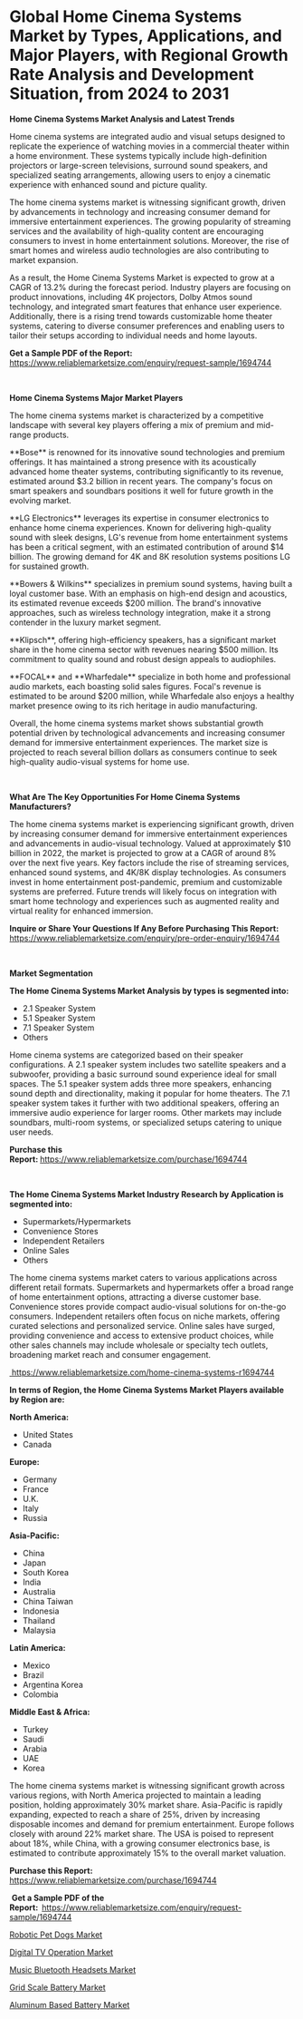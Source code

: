<p><h1>Global Home Cinema Systems Market by Types, Applications, and Major Players, with Regional Growth Rate Analysis and Development Situation, from 2024 to 2031</h1></p><p><strong>Home Cinema Systems Market Analysis and Latest Trends</strong></p>
<p><p>Home cinema systems are integrated audio and visual setups designed to replicate the experience of watching movies in a commercial theater within a home environment. These systems typically include high-definition projectors or large-screen televisions, surround sound speakers, and specialized seating arrangements, allowing users to enjoy a cinematic experience with enhanced sound and picture quality.</p><p>The home cinema systems market is witnessing significant growth, driven by advancements in technology and increasing consumer demand for immersive entertainment experiences. The growing popularity of streaming services and the availability of high-quality content are encouraging consumers to invest in home entertainment solutions. Moreover, the rise of smart homes and wireless audio technologies are also contributing to market expansion.</p><p>As a result, the Home Cinema Systems Market is expected to grow at a CAGR of 13.2% during the forecast period. Industry players are focusing on product innovations, including 4K projectors, Dolby Atmos sound technology, and integrated smart features that enhance user experience. Additionally, there is a rising trend towards customizable home theater systems, catering to diverse consumer preferences and enabling users to tailor their setups according to individual needs and home layouts.</p></p>
<p><strong>Get a Sample PDF of the Report:&nbsp;</strong> <a href="https://www.reliablemarketsize.com/enquiry/request-sample/1694744?utm_campaign=1169&utm_medium=2&utm_source=Github&utm_content=ia&utm_term=06102024&utm_id=home-cinema-systems">https://www.reliablemarketsize.com/enquiry/request-sample/1694744</a></p>
<p>&nbsp;</p>
<p><strong>Home Cinema Systems Major Market Players</strong></p>
<p><p>The home cinema systems market is characterized by a competitive landscape with several key players offering a mix of premium and mid-range products. </p><p>**Bose** is renowned for its innovative sound technologies and premium offerings. It has maintained a strong presence with its acoustically advanced home theater systems, contributing significantly to its revenue, estimated around $3.2 billion in recent years. The company's focus on smart speakers and soundbars positions it well for future growth in the evolving market.</p><p>**LG Electronics** leverages its expertise in consumer electronics to enhance home cinema experiences. Known for delivering high-quality sound with sleek designs, LG's revenue from home entertainment systems has been a critical segment, with an estimated contribution of around $14 billion. The growing demand for 4K and 8K resolution systems positions LG for sustained growth.</p><p>**Bowers & Wilkins** specializes in premium sound systems, having built a loyal customer base. With an emphasis on high-end design and acoustics, its estimated revenue exceeds $200 million. The brand's innovative approaches, such as wireless technology integration, make it a strong contender in the luxury market segment.</p><p>**Klipsch**, offering high-efficiency speakers, has a significant market share in the home cinema sector with revenues nearing $500 million. Its commitment to quality sound and robust design appeals to audiophiles.</p><p>**FOCAL** and **Wharfedale** specialize in both home and professional audio markets, each boasting solid sales figures. Focal's revenue is estimated to be around $200 million, while Wharfedale also enjoys a healthy market presence owing to its rich heritage in audio manufacturing.</p><p>Overall, the home cinema systems market shows substantial growth potential driven by technological advancements and increasing consumer demand for immersive entertainment experiences. The market size is projected to reach several billion dollars as consumers continue to seek high-quality audio-visual systems for home use.</p></p>
<p>&nbsp;</p>
<p><strong>What Are The Key Opportunities For Home Cinema Systems Manufacturers?</strong></p>
<p><p>The home cinema systems market is experiencing significant growth, driven by increasing consumer demand for immersive entertainment experiences and advancements in audio-visual technology. Valued at approximately $10 billion in 2022, the market is projected to grow at a CAGR of around 8% over the next five years. Key factors include the rise of streaming services, enhanced sound systems, and 4K/8K display technologies. As consumers invest in home entertainment post-pandemic, premium and customizable systems are preferred. Future trends will likely focus on integration with smart home technology and experiences such as augmented reality and virtual reality for enhanced immersion.</p></p>
<p><strong>Inquire or Share Your Questions If Any Before Purchasing This Report:</strong> <a href="https://www.reliablemarketsize.com/enquiry/pre-order-enquiry/1694744?utm_campaign=1169&utm_medium=2&utm_source=Github&utm_content=ia&utm_term=06102024&utm_id=home-cinema-systems">https://www.reliablemarketsize.com/enquiry/pre-order-enquiry/1694744</a></p>
<p>&nbsp;</p>
<p><strong>Market Segmentation</strong></p>
<p><strong>The Home Cinema Systems Market Analysis by types is segmented into:</strong></p>
<p><ul><li>2.1 Speaker System</li><li>5.1 Speaker System</li><li>7.1 Speaker System</li><li>Others</li></ul></p>
<p><p>Home cinema systems are categorized based on their speaker configurations. A 2.1 speaker system includes two satellite speakers and a subwoofer, providing a basic surround sound experience ideal for small spaces. The 5.1 speaker system adds three more speakers, enhancing sound depth and directionality, making it popular for home theaters. The 7.1 speaker system takes it further with two additional speakers, offering an immersive audio experience for larger rooms. Other markets may include soundbars, multi-room systems, or specialized setups catering to unique user needs.</p></p>
<p><strong>Purchase this Report:&nbsp;</strong><a href="https://www.reliablemarketsize.com/purchase/1694744?utm_campaign=1169&utm_medium=2&utm_source=Github&utm_content=ia&utm_term=06102024&utm_id=home-cinema-systems">https://www.reliablemarketsize.com/purchase/1694744</a></p>
<p>&nbsp;</p>
<p><strong>The Home Cinema Systems Market Industry Research by Application is segmented into:</strong></p>
<p><ul><li>Supermarkets/Hypermarkets</li><li>Convenience Stores</li><li>Independent Retailers</li><li>Online Sales</li><li>Others</li></ul></p>
<p><p>The home cinema systems market caters to various applications across different retail formats. Supermarkets and hypermarkets offer a broad range of home entertainment options, attracting a diverse customer base. Convenience stores provide compact audio-visual solutions for on-the-go consumers. Independent retailers often focus on niche markets, offering curated selections and personalized service. Online sales have surged, providing convenience and access to extensive product choices, while other sales channels may include wholesale or specialty tech outlets, broadening market reach and consumer engagement.</p></p>
<p><a href="https://www.reliablemarketsize.com/home-cinema-systems-r1694744?utm_campaign=1169&utm_medium=2&utm_source=Github&utm_content=ia&utm_term=06102024&utm_id=home-cinema-systems">&nbsp;https://www.reliablemarketsize.com/home-cinema-systems-r1694744</a></p>
<p><strong>In terms of Region, the Home Cinema Systems Market Players available by Region are:</strong></p>
<p>
    <p> <strong> North America: </strong>
        <ul>
            <li>United States</li>
            <li>Canada</li>
        </ul>
        </p> 
    <p> <strong> Europe: </strong>
        <ul>
            <li>Germany</li>
            <li>France</li>
            <li>U.K.</li>
            <li>Italy</li>
            <li>Russia</li>
        </ul>
        </p> 
    <p> <strong> Asia-Pacific: </strong>
        <ul>
            <li>China</li>
            <li>Japan</li>
            <li>South Korea</li>
            <li>India</li>
            <li>Australia</li>
            <li>China Taiwan</li>
            <li>Indonesia</li>
            <li>Thailand</li>
            <li>Malaysia</li>
        </ul>
        </p> 
    <p> <strong> Latin America: </strong>
        <ul>
            <li>Mexico</li>
            <li>Brazil</li>
            <li>Argentina Korea</li>
            <li>Colombia</li>
        </ul>
        </p> 
    <p> <strong> Middle East & Africa: </strong>
        <ul>
            <li>Turkey</li>
            <li>Saudi</li>
            <li>Arabia</li>
            <li>UAE</li>
            <li>Korea</li>
        </ul>
    </p>
    </p>
<p><p>The home cinema systems market is witnessing significant growth across various regions, with North America projected to maintain a leading position, holding approximately 30% market share. Asia-Pacific is rapidly expanding, expected to reach a share of 25%, driven by increasing disposable incomes and demand for premium entertainment. Europe follows closely with around 22% market share. The USA is poised to represent about 18%, while China, with a growing consumer electronics base, is estimated to contribute approximately 15% to the overall market valuation.</p></p>
<p><strong>Purchase this Report: </strong><a href="https://www.reliablemarketsize.com/purchase/1694744?utm_campaign=1169&utm_medium=2&utm_source=Github&utm_content=ia&utm_term=06102024&utm_id=home-cinema-systems">https://www.reliablemarketsize.com/purchase/1694744</a></p>
<p>&nbsp;<strong>Get a Sample PDF of the Report:&nbsp;&nbsp;</strong><a href="https://www.reliablemarketsize.com/enquiry/request-sample/1694744?utm_campaign=1169&utm_medium=2&utm_source=Github&utm_content=ia&utm_term=06102024&utm_id=home-cinema-systems">https://www.reliablemarketsize.com/enquiry/request-sample/1694744</a></p>
<p><strong></strong></p>
<p><p><a href="https://www.linkedin.com/pulse/analyzing-global-robotic-pet-dogs-market-growth-prospects-cidle?utm_campaign=1169&utm_medium=2&utm_source=Github&utm_content=ia&utm_term=06102024&utm_id=home-cinema-systems">Robotic Pet Dogs Market</a></p><p><a href="https://www.linkedin.com/pulse/digital-tv-operation-market-trends-insights-type-application-gh0qe?utm_campaign=1169&utm_medium=2&utm_source=Github&utm_content=ia&utm_term=06102024&utm_id=home-cinema-systems">Digital TV Operation Market</a></p><p><a href="https://www.linkedin.com/pulse/strategic-market-insights-global-music-bluetooth-headsets-clise?utm_campaign=1169&utm_medium=2&utm_source=Github&utm_content=ia&utm_term=06102024&utm_id=home-cinema-systems">Music Bluetooth Headsets Market</a></p><p><a href="https://issuu.com/reportprime-2/docs/grid-scale-battery-market-size-2030_e9961d865eed18?utm_campaign=1169&utm_medium=2&utm_source=Github&utm_content=ia&utm_term=06102024&utm_id=home-cinema-systems">Grid Scale Battery Market</a></p><p><a href="https://issuu.com/reportprime-2/docs/aluminum-based-battery-market-size-_84787c43294397?utm_campaign=1169&utm_medium=2&utm_source=Github&utm_content=ia&utm_term=06102024&utm_id=home-cinema-systems">Aluminum Based Battery Market</a></p></p>